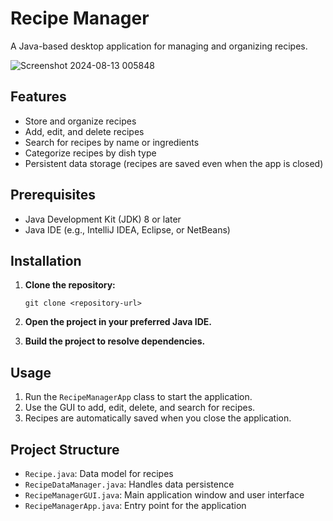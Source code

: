 # Recipe Manager

A Java-based desktop application for managing and organizing recipes.

![Screenshot 2024-08-13 005848](https://github.com/user-attachments/assets/9d8a461f-2647-4f00-94f6-96d83fdf594f)

## Features

- Store and organize recipes
- Add, edit, and delete recipes
- Search for recipes by name or ingredients
- Categorize recipes by dish type
- Persistent data storage (recipes are saved even when the app is closed)

## Prerequisites

- Java Development Kit (JDK) 8 or later
- Java IDE (e.g., IntelliJ IDEA, Eclipse, or NetBeans)

## Installation

1. **Clone the repository:**

   `git clone <repository-url>`

2. **Open the project in your preferred Java IDE.**

3. **Build the project to resolve dependencies.**

## Usage

1. Run the `RecipeManagerApp` class to start the application.
2. Use the GUI to add, edit, delete, and search for recipes.
3. Recipes are automatically saved when you close the application.

## Project Structure

- `Recipe.java`: Data model for recipes
- `RecipeDataManager.java`: Handles data persistence
- `RecipeManagerGUI.java`: Main application window and user interface
- `RecipeManagerApp.java`: Entry point for the application
